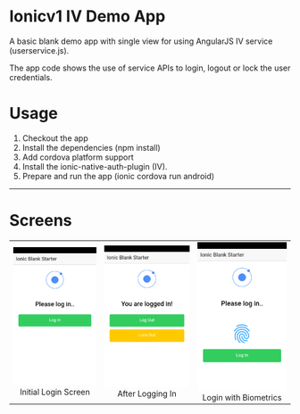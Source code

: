 # Ionicv1 IV Demo App

A basic blank demo app with single view for using AngularJS IV service (userservice.js).

The app code shows the use of service APIs to login, logout or lock the user credentials.


# Usage

1. Checkout the app
2. Install the dependencies (npm install)
3. Add cordova platform support
4. Install the ionic-native-auth-plugin (IV). 
5. Prepare and run the app (ionic cordova run android)


<hr>

# Screens

<div style="text-align: center">
  <table><tr>
    <td style="text-align: center">
        <img src="./screenshot/LogIn.png" width="240" />
        <br />
        Initial Login Screen
    </td>
    <td style="text-align: center">
        <img src="./screenshot/LoggedIn.png" width="240" />
        <br />
        After Logging In
    </td>
    <td style="text-align: center">
        <img src="./screenshot/BiomLogIn.png" width="240" />
        <br />
        Login with Biometrics
    </td>
  </tr></table>
</div>
